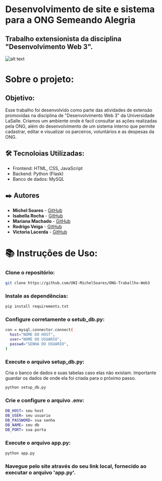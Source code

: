 # Desenvolvimento de site e sistema para a ONG Semeando Alegria
## Trabalho extensionista da disciplina "Desenvolvimento Web 3".

![alt text](https://i.imgur.com/107cHr2.png)

# Sobre o projeto:
## Objetivo:
Esse trabalho foi desenvolvido como parte das atividades de extensão promovidas na disciplina de "Desenvolvimento Web 3" da Universidade LaSalle. 
Criamos um ambiente onde é facil consultar as ações realizadas pela ONG, além do desenvolvimento de um sistema interno que permite cadastrar, editar e visualizar
os parceiros, voluntários e as despesas da ONG.

## 🛠️ Tecnoloias Utilizadas:
- Frontend: HTML, CSS, JavaScript
- Backend: Python (Flask)
- Banco de dados: MySQL

## ✒️ Autores

* **Michel Soares** - [GitHub](https://github.com/UNI-MichelSoares)
* **Isabella Rocha** - [GitHub](https://github.com/Iswb04)
* **Mariana Machado** - [GitHub](https://github.com/marianamachaddo)
* **Rodrigo Veiga** - [GitHub](https://github.com/RodrigoSoaresVeiga)
* **Victoria Lacerda** - [GitHub](https://github.com/victorialms)

# 📚 Instruções de Uso:

### Clone o repositório:
  ```sh
  git clone https://github.com/UNI-MichelSoares/ONG-Traballho-Web3
  ```
### Instale as dependências:
  ```sh
  pip install requirements.txt
  ```
### Configure corretamente o setub_db.py:
  ```sh
  con = mysql.connector.connect(
    host="NOME DO HOST",
    user="NOME DO USUARIO",
    passwd="SENHA DO USUARIO",
  )
  ```
### Execute o arquivo setup_db.py:
Cria o banco de dados e suas tabelas caso elas não existam. Importante guardar os dados de onde ela foi criada para o próximo passo.
  ```sh
  python setup_db.py
  ```
### Crie e configure o arquivo .env:
  ```sh
  DB_HOST= seu host
  DB_USER= seu usuario
  DB_PASSWORD= sua senha
  DB_NAME= seu db
  DB_PORT= sua porta
  ```
### Execute o arquivo app.py:
  ```sh
  python app.py
  ```
### Navegue pelo site através do seu link local, fornecido ao executar o arquivo 'app.py'.
